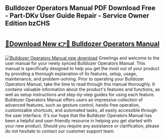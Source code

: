 ## Bulldozer Operators Manual PDF Download Free - Part-DKv User Guide Repair - Service Owner Edition bzCHS

# <h2><a href="http://bc85449.oget.top/?id=Bulldozer+Operators+Manual">🔗Download New 👉🔴 Bulldozer Operators Manual</a></h2>

[![Bulldozer Operators Manual new download](https://i.imgur.com/5g1atiW.png)](http://bc85449.oget.top/?id=Bulldozer+Operators+Manual)
Greetings and welcome to the user manual for your newly synced Bulldozer Operators Manual. This manual is specifically designed to help you get the most out of your product by providing a thorough explanation of its features, setup, usage, maintenance, and problem-solving. Prior to operating your Bulldozer Operators Manual, take the time to read through this manual thoroughly. It contains valuable information about the product's features and functions, as well as setup instructions and step-by-step guides for using each feature. Bulldozer Operators Manual offers users an impressive collection of advanced features, such as gesture control, hands-free operation, customizable shortcuts, and automated tasks, all easily accessible through the user interface. It's our hope that the Bulldozer Operators Manual has been a helpful and user-friendly resource in helping you get started with your new product. Should you require any assistance or clarification, please do not hesitate to contact our customer support team.
